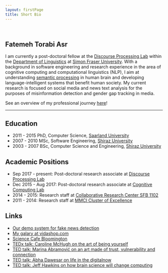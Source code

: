 ```yaml
---
layout: firstPage
title: Short Bio
---
```



&nbsp;

## Fatemeh Torabi Asr

I am currently a post-doctoral fellow at the [Discourse Processing  Lab](http://www.sfu.ca/discourse-lab.html) within the [Department of Linguistics](http://www.sfu.ca/linguistics.html) at [Simon Fraser University](https://www.sfu.ca). 
With a background in software engineering and research experience in the area of cognitive computing and computational linguistics (NLP), I aim at understanding [semantic processing](https://en.wikipedia.org/wiki/Semantic_processing) in human brain and developing language-intelligent systems that benefit human society. My current research is focused on social media and news text analysis for the purposes of misinformation detection and gender gap tracking in media.

See an overview of my professional journey [here](https://prezi.com/view/k6dcSS3AVbemHokg0YXm/)!

------


## Education
- 2011 - 2015 PhD, Computer Science, [Saarland University](http://www.cs.uni-saarland.de)
- 2007 - 2010 MSc, Software Engineering, [Shiraz University](http://web.shirazu.ac.ir/en/index.php?page_id=13)
- 2003 - 2007 BSc, Computer Science and Engineering, [Shiraz University](http://web.shirazu.ac.ir/en/index.php?page_id=13)


## Academic Positions
- Sep 2017 - present: Post-doctoral research associate at [Discourse Processing Lab](http://www.sfu.ca/discourse-lab.html)
- Dec 2015 - Aug 2017: Post-doctoral research associate at [Cognitive Computing Lab](http://www.compcog.com/)
- 2014 - 2015: Research staff at [Collaborative Research Center SFB 1102](http://www.sfb1102.uni-saarland.de/)
- 2011 - 2014: Research staff at [MMCI Cluster of Excellence](http://www.mmci.uni-saarland.de/en/start)




## Links
- [Our demo system for fake news detection](https://fakenews.ngrok.io)
- [My galary at vidashop.com](https://shopvida.com/collections/fa-t-asr?_ga=2.66342574.1486287886.1518540272-1567470326.1518540272)
- [Science Cafe Bloomington](http://www.sciencecafebloomington.org/)
- [TEDx talk: Caroline McHugh on the art of being yourself](https://www.youtube.com/watch?v=veEQQ-N9xWU)
- [TED talk: Marina Abramović on an art made of trust, vulnerability and connection](https://www.ted.com/talks/marina_abramovic_an_art_made_of_trust_vulnerability_and_connection)
- [TED talk: Abha Dawesar on life in the digitalnow](http://www.ted.com/talks/abha_dawesar_life_in_the_digital_now)
- [TED talk: Jeff Hawkins on how brain science will change computing](https://www.ted.com/talks/jeff_hawkins_on_how_brain_science_will_change_computing)
